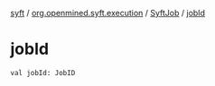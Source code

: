 [syft](../../index.md) / [org.openmined.syft.execution](../index.md) / [SyftJob](index.md) / [jobId](./job-id.md)

# jobId

`val jobId: JobID`